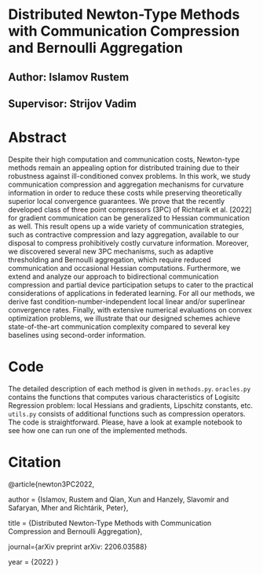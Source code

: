 # Distributed Newton-Type Methods with Communication Compression and Bernoulli Aggregation

## Author: Islamov Rustem
## Supervisor: Strijov Vadim

# Abstract

Despite their high computation and communication costs, Newton-type methods remain an appealing option for distributed training due to their robustness against ill-conditioned convex problems. In this work, we study communication compression and aggregation mechanisms for curvature information in order to reduce these costs while preserving theoretically superior local convergence guarantees. We prove that the recently developed class of three point compressors (3PC) of Richtarik et al. [2022] for gradient communication can be generalized to Hessian communication as well. This result opens up a wide variety of communication strategies, such as contractive compression and lazy aggregation, available to our disposal to compress prohibitively costly curvature information. Moreover, we discovered several new 3PC mechanisms, such as adaptive thresholding and Bernoulli aggregation, which require reduced communication and occasional Hessian computations. Furthermore, we extend and analyze our approach to bidirectional communication compression and partial device participation setups to cater to the practical considerations of applications in federated learning. For all our methods, we derive fast condition-number-independent local linear and/or superlinear convergence rates. Finally, with extensive numerical evaluations on convex optimization problems, we illustrate that our designed schemes achieve state-of-the-art communication complexity compared to several key baselines using second-order information. 

# Code

The detailed description of each method is given in `methods.py`. `oracles.py` contains the functions that computes various characteristics of Logisitc Regression problem: local Hessians and gradients, Lipschitz constants, etc. `utils.py` consists of additional functions such as compression operators. The code is straightforward. Please, have a look at example notebook to see how one can run one of the implemented methods. 

# Citation

@article{newton3PC2022,

  author = {Islamov, Rustem and Qian, Xun and Hanzely, Slavomír and Safaryan, Mher and Richtárik, Peter},
  
  title = {Distributed Newton-Type Methods with Communication Compression and Bernoulli Aggregation},
  
  journal={arXiv preprint arXiv: 2206.03588}
  
  year = {2022}
}
